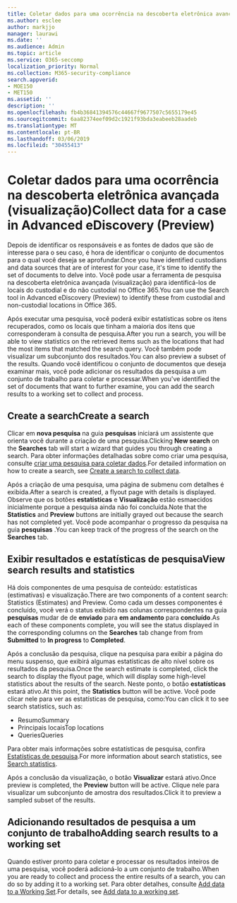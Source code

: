 ```yaml
---
title: Coletar dados para uma ocorrência na descoberta eletrônica avançada (visualização)
ms.author: esclee
author: markjjo
manager: laurawi
ms.date: ''
ms.audience: Admin
ms.topic: article
ms.service: O365-seccomp
localization_priority: Normal
ms.collection: M365-security-compliance
search.appverid:
- MOE150
- MET150
ms.assetid: ''
description: ''
ms.openlocfilehash: fb4b36841394576c44667f9677507c5655179e45
ms.sourcegitcommit: 6aa82374eef09d2c1921f93bda3eabeeb28aadeb
ms.translationtype: MT
ms.contentlocale: pt-BR
ms.lasthandoff: 03/06/2019
ms.locfileid: "30455413"
---
```

# <a name="collect-data-for-a-case-in-advanced-ediscovery-preview"></a><span data-ttu-id="44646-102">Coletar dados para uma ocorrência na descoberta eletrônica avançada (visualização)</span><span class="sxs-lookup"><span data-stu-id="44646-102">Collect data for a case in Advanced eDiscovery (Preview)</span></span>

<span data-ttu-id="44646-103">Depois de identificar os responsáveis e as fontes de dados que são de interesse para o seu caso, é hora de identificar o conjunto de documentos para o qual você deseja se aprofundar.</span><span class="sxs-lookup"><span data-stu-id="44646-103">Once you have identified custodians and data sources that are of interest for your case, it's time to identify the set of documents to delve into.</span></span> <span data-ttu-id="44646-104">Você pode usar a ferramenta de pesquisa na descoberta eletrônica avançada (visualização) para identificá-los de locais do custodial e do não custodial no Office 365.</span><span class="sxs-lookup"><span data-stu-id="44646-104">You can use the Search tool in Advanced eDiscovery (Preview) to identify these from custodial and non-custodial locations in Office 365.</span></span>

<span data-ttu-id="44646-105">Após executar uma pesquisa, você poderá exibir estatísticas sobre os itens recuperados, como os locais que tinham a maioria dos itens que corresponderam à consulta de pesquisa.</span><span class="sxs-lookup"><span data-stu-id="44646-105">After you run a search, you will be able to view statistics on the retrieved items such as the locations that had the most items that matched the search query.</span></span> <span data-ttu-id="44646-106">Você também pode visualizar um subconjunto dos resultados.</span><span class="sxs-lookup"><span data-stu-id="44646-106">You can also preview a subset of the results.</span></span> <span data-ttu-id="44646-107">Quando você identificou o conjunto de documentos que deseja examinar mais, você pode adicionar os resultados da pesquisa a um conjunto de trabalho para coletar e processar.</span><span class="sxs-lookup"><span data-stu-id="44646-107">When you've identified the set of documents that want to further examine, you can add the search results to a working set to collect and process.</span></span>

## <a name="create-a-search"></a><span data-ttu-id="44646-108">Create a search</span><span class="sxs-lookup"><span data-stu-id="44646-108">Create a search</span></span>

<span data-ttu-id="44646-109">Clicar em **nova pesquisa** na guia **pesquisas** iniciará um assistente que orienta você durante a criação de uma pesquisa.</span><span class="sxs-lookup"><span data-stu-id="44646-109">Clicking **New search** on the **Searches** tab will start a wizard that guides you through creating a search.</span></span> <span data-ttu-id="44646-110">Para obter informações detalhadas sobre como criar uma pesquisa, consulte [criar uma pesquisa para coletar dados](create-search-to-collect-data.md).</span><span class="sxs-lookup"><span data-stu-id="44646-110">For detailed information on how to create a search, see [Create a search to collect data](create-search-to-collect-data.md).</span></span>

<span data-ttu-id="44646-111">Após a criação de uma pesquisa, uma página de submenu com detalhes é exibida.</span><span class="sxs-lookup"><span data-stu-id="44646-111">After a search is created, a flyout page with details is displayed.</span></span> <span data-ttu-id="44646-112">Observe que os botões **estatísticas** e **Visualização** estão esmaecidos inicialmente porque a pesquisa ainda não foi concluída.</span><span class="sxs-lookup"><span data-stu-id="44646-112">Note that the **Statistics** and **Preview** buttons are initially grayed out because the search has not completed yet.</span></span> <span data-ttu-id="44646-113">Você pode acompanhar o progresso da pesquisa na guia **pesquisas** .</span><span class="sxs-lookup"><span data-stu-id="44646-113">You can keep track of the progress of the search on the **Searches** tab.</span></span>

## <a name="view-search-results-and-statistics"></a><span data-ttu-id="44646-114">Exibir resultados e estatísticas de pesquisa</span><span class="sxs-lookup"><span data-stu-id="44646-114">View search results and statistics</span></span>
<span data-ttu-id="44646-115">Há dois componentes de uma pesquisa de conteúdo: estatísticas (estimativas) e visualização.</span><span class="sxs-lookup"><span data-stu-id="44646-115">There are two components of a content search: Statistics (Estimates) and Preview.</span></span> <span data-ttu-id="44646-116">Como cada um desses componentes é concluído, você verá o status exibido nas colunas correspondentes na guia **pesquisas** mudar de de **enviado** para **em andamento** para **concluído**.</span><span class="sxs-lookup"><span data-stu-id="44646-116">As each of these components complete, you will see the status displayed in the corresponding columns on the **Searches** tab change from from **Submitted** to **In progress** to **Completed**.</span></span>

<span data-ttu-id="44646-117">Após a conclusão da pesquisa, clique na pesquisa para exibir a página do menu suspenso, que exibirá algumas estatísticas de alto nível sobre os resultados da pesquisa.</span><span class="sxs-lookup"><span data-stu-id="44646-117">Once the search estimate is completed, click the search to display the flyout page, which will display some high-level statistics about the results of the search.</span></span> <span data-ttu-id="44646-118">Neste ponto, o botão **estatísticas** estará ativo.</span><span class="sxs-lookup"><span data-stu-id="44646-118">At this point, the **Statistics** button will be active.</span></span> <span data-ttu-id="44646-119">Você pode clicar nele para ver as estatísticas de pesquisa, como:</span><span class="sxs-lookup"><span data-stu-id="44646-119">You can click it to see search statistics, such as:</span></span>

- <span data-ttu-id="44646-120">Resumo</span><span class="sxs-lookup"><span data-stu-id="44646-120">Summary</span></span>
- <span data-ttu-id="44646-121">Principais locais</span><span class="sxs-lookup"><span data-stu-id="44646-121">Top locations</span></span>
- <span data-ttu-id="44646-122">Queries</span><span class="sxs-lookup"><span data-stu-id="44646-122">Queries</span></span>

<span data-ttu-id="44646-123">Para obter mais informações sobre estatísticas de pesquisa, confira [Estatísticas de pesquisa](search-statistics.md).</span><span class="sxs-lookup"><span data-stu-id="44646-123">For more information about search statistics, see [Search statistics](search-statistics.md).</span></span>

<span data-ttu-id="44646-124">Após a conclusão da visualização, o botão **Visualizar** estará ativo.</span><span class="sxs-lookup"><span data-stu-id="44646-124">Once preview is completed, the **Preview** button will be active.</span></span> <span data-ttu-id="44646-125">Clique nele para visualizar um subconjunto de amostra dos resultados.</span><span class="sxs-lookup"><span data-stu-id="44646-125">Click it to preview a sampled subset of the results.</span></span>

## <a name="adding-search-results-to-a-working-set"></a><span data-ttu-id="44646-126">Adicionando resultados de pesquisa a um conjunto de trabalho</span><span class="sxs-lookup"><span data-stu-id="44646-126">Adding search results to a working set</span></span>

<span data-ttu-id="44646-127">Quando estiver pronto para coletar e processar os resultados inteiros de uma pesquisa, você poderá adicioná-lo a um conjunto de trabalho.</span><span class="sxs-lookup"><span data-stu-id="44646-127">When you are ready to collect and process the entire results of a search, you can do so by adding it to a working set.</span></span> <span data-ttu-id="44646-128">Para obter detalhes, consulte [Add data to a Working Set](add-data-to-working-set.md).</span><span class="sxs-lookup"><span data-stu-id="44646-128">For details, see [Add data to a working set](add-data-to-working-set.md).</span></span> 